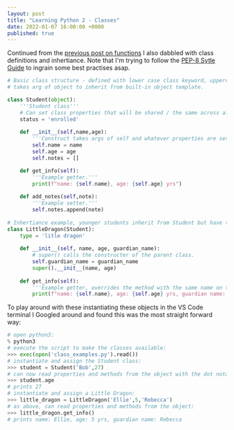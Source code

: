 ```yaml
---
layout: post
title: "Learning Python 2 - Classes"
date: 2022-01-07 16:00:00 +0000
published: true
---
```


Continued from the [previous post on functions](/2022/01/07/learning-python-1-functions.html) I also dabbled with class definitions and inhertiance. Note that I'm trying to follow the [PEP-8 Sytle Guide](https://www.python.org/dev/peps/pep-0008/) to ingrain some best practises asap.

```python
# Basic class structure - defined with lower case class keyword, uppercase class name,
# takes arg of object to inherit from built-in object template.

class Student(object):
    '''Student class'''
    # Can set class properties that will be shared / the same across all instances.
    status = 'enrolled'
    
    def __init__(self,name,age):
        '''Construct takes args of self and whatever properties are set on instantiation.'''
        self.name = name
        self.age = age
        self.notes = []

    def get_info(self):
        '''Example getter.'''
        print(f"name: {self.name}, age: {self.age} yrs")
        
    def add_notes(self,note):
        '''Example setter.'''
        self.notes.append(note)
        
# Inhertiance example, younger students inherit from Student but have their own methods / properties.
class LittleDragon(Student):
    type = 'litle dragon'
    
    def __init__(self, name, age, guardian_name):
        # super() calls the constructer of the parent class.
        self.guardian_name = guardian_name
        super().__init__(name, age) 
        
    def get_info(self):
        '''Example getter, overrides the method with the same name on the parent.'''
        print(f"name: {self.name}, age: {self.age} yrs, guardian name: {self.guardian_name}")
```

To play around with these instantiating these objects in the VS Code terminal I Googled around and found this was the most straight forward way:

```python
# open python3:
% python3
# execute the script to make the classes available:
>>> exec(open('class_examples.py').read())
# instantiate and assign the Student class:
>>> student = Student('Bob',27)
# can now read properties and methods from the object with the dot notation syntax:
>>> student.age
# prints 27
# instantiate and assign a Little Dragon:
>>> little_dragon = LittleDragon('Ellie',5,'Rebecca')
# as above, can read properties and methods from the object:
>>> little_dragon.get_info()
# prints name: Ellie, age: 5 yrs, guardian name: Rebecca
```